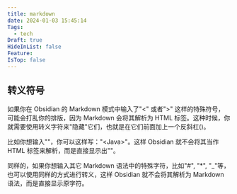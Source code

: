 ```yaml
---
title: markdown
date: 2024-01-03 15:45:14
Tags:
  - tech
Draft: true
HideInList: false
Feature: 
IsTop: false
---
```

## 转义符号
如果你在 Obsidian 的 Markdown 模式中输入了"<" 或者">" 这样的特殊符号，可能会打乱你的排版，因为 Markdown 会将其解析为 HTML 标签。这种时候，你就需要使用转义字符来"隐藏"它们，也就是在它们前面加上一个反斜杠()。

比如你想输入"<Java>"，你可以这样写："\<Java\>"。这样 Obsidian 就不会将其当作 HTML 标签来解析，而是直接显示出"<Java>"。

同样的，如果你想输入其它 Markdown 语法中的特殊字符，比如"#", "\*", "\_"等，也可以使用同样的方式进行转义，这样 Obsidian 就不会将其解析为 Markdown 语法，而是直接显示原字符。

<!--more-->
